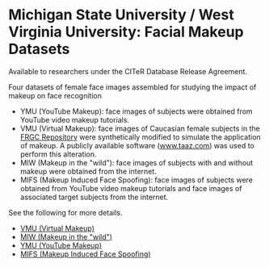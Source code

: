 # Michigan State University / West Virginia University: Facial Makeup Datasets

Available to researchers under the CITeR Database Release Agreement.

Four datasets of female face images assembled for studying the impact of makeup on face recognition

- YMU (YouTube Makeup): face images of subjects were obtained from YouTube video makeup
  tutorials.
- VMU (Virtual Makeup): face images of Caucasian female subjects in the [FRGC Repository](http://www.nist.gov/itl/iad/ig/frgc.cfm) were synthetically modified to simulate the application of makeup. A publicly available software (www.taaz.com) was used to perform this alteration.
- MIW (Makeup in the &quot;wild&quot;): face images of subjects with and without makeup were obtained from the internet.
- MIFS (Makeup Induced Face Spoofing): face images of subjects were obtained from YouTube video makeup tutorials and face images of associated target subjects from the internet.

See the following for more details.

- [VMU (Virtual Makeup)](https://iprobe.cse.msu.edu/dataset_detail.php?id=4&?title=Virtual_Makeup_Dataset_(VMU))
- [MIW (Makeup in the "wild")](https://iprobe.cse.msu.edu/dataset_detail.php?id=5&?title=Makeup_in_the_Wild_(MiW))
- [YMU (YouTube Makeup)](https://iprobe.cse.msu.edu/dataset_detail.php?id=3&?title=YouTube_Makeup_Dataset_(YMU))
- [MIFS (Makeup Induced Face Spoofing)](https://iprobe.cse.msu.edu/dataset_detail.php?id=6&?title=Makeup_Induced_Face_Spoofing_(MIFS))